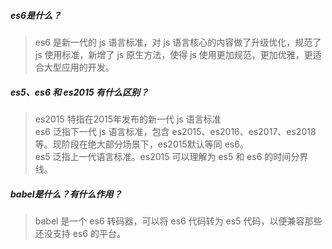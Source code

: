 ##### es6是什么？    
> es6 是新一代的 js 语言标准，对 js 语言核心的内容做了升级优化，规范了 js 使用标准，新增了 js 原生方法，使得 js 使用更加规范，更加优雅，更适合大型应用的开发。   

##### es5、es6 和 es2015 有什么区别？
> es2015 特指在2015年发布的新一代 js 语言标准    
> es6 泛指下一代 js 语言标准，包含 es2015、es2016、es2017、es2018等。现阶段在绝大部分场景下，es2015默认等同 es6。   
> es5 泛指上一代语言标准。es2015 可以理解为 es5 和 es6 的时间分界线。   

##### babel是什么？有什么作用？    
> babel 是一个 es6 转码器，可以将 es6 代码转为 es5 代码，以便兼容那些还没支持 es6 的平台。    


